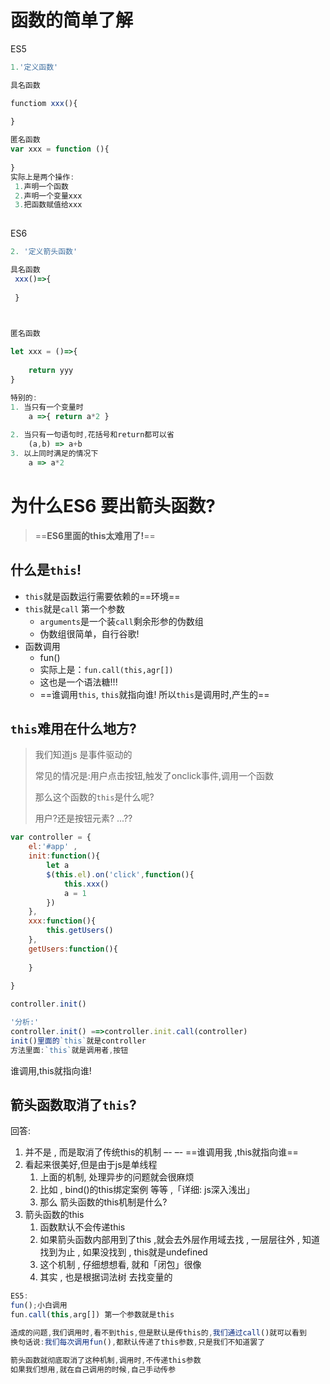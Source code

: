 # 函数的简单了解

ES5

``` javascript
1.'定义函数'

具名函数

functiom xxx(){
    
}

匿名函数
var xxx = function (){
    
}
实际上是两个操作:
 1.声明一个函数
 2.声明一个变量xxx
 3.把函数赋值给xxx
 
```



ES6



```javascript
2. '定义箭头函数'

具名函数 
 xxx()=>{
     
 }
    


匿名函数

let xxx = ()=>{
    
    return yyy
}

特别的:
1. 当只有一个变量时
	a =>{ return a*2 }
    
2. 当只有一句语句时,花括号和return都可以省
	(a,b) => a+b
3. 以上同时满足的情况下
	a => a*2
```







# 为什么ES6 要出箭头函数?



> ==**ES6里面的this太难用了!**==



## 什么是`this`!

- `this`就是函数运行需要依赖的==环境==
- `this`就是`call` 第一个参数
  - `arguments`是一个装`call`剩余形参的伪数组
  - 伪数组很简单，自行谷歌!
- 函数调用
  - fun()
  - 实际上是：`fun.call(this,agr[])`
  - 这也是一个语法糖!!!
  - ==谁调用`this`, `this`就指向谁!  所以`this`是调用时,产生的==





## `this`难用在什么地方?

> 我们知道js 是事件驱动的
>
> 常见的情况是:用户点击按钮,触发了onclick事件,调用一个函数
>
> 那么这个函数的`this`是什么呢?
>
> 用户?还是按钮元素? ...??

```javascript
var controller = {
    el:'#app' ,
    init:function(){
        let a 
        $(this.el).on('click',function(){
            this.xxx()
            a = 1
        })  
    },
    xxx:function(){
        this.getUsers()
    },
    getUsers:function(){
        
    }
    
}

controller.init()

'分析:'
controller.init() ==>controller.init.call(controller)
init()里面的`this`就是controller
方法里面:`this`就是调用者,按钮

```



谁调用,this就指向谁! 



## 箭头函数取消了`this`?

回答:

1. 并不是 , 而是取消了传统this的机制 –- –- ==谁调用我 ,this就指向谁==
2. 看起来很美好,但是由于js是单线程 
   1. 上面的机制, 处理异步的问题就会很麻烦
   2. 比如  ,  bind()的this绑定案例  等等 ,「详细: js深入浅出」
   3. 那么 箭头函数的this机制是什么?
3. 箭头函数的this 
   1. 函数默认不会传递this
   2. 如果箭头函数内部用到了this ,就会去外层作用域去找 , 一层层往外 , 知道找到为止  ,  如果没找到 , this就是undefined
   3. 这个机制 ,  仔细想想看, 就和「闭包」很像
   4. 其实 , 也是根据词法树  去找变量的

```javascript
ES5:
fun();小白调用
fun.call(this,arg[]) 第一个参数就是this

造成的问题,我们调用时,看不到this,但是默认是传this的,我们通过call()就可以看到
换句话说:我们每次调用fun(),都默认传递了this参数,只是我们不知道罢了

箭头函数就彻底取消了这种机制,调用时,不传递this参数
如果我们想用,就在自己调用的时候,自己手动传参

```

